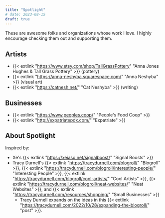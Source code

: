 ```yaml
---
title: "Spotlight"
# date: 2023-08-15
draft: true
---
```


These are awesome folks and organizations whose work I love. I highly encourage checking them out and supporting them.


## Artists

- {{< extlink "https://www.etsy.com/shop/TallGrassPottery" "Anna Jones Hughes & Tall Grass Pottery" >}} (pottery)
- {{< extlink "https://anna-neshyba.squarespace.com/" "Anna Neshyba" >}} (visual art)
- {{< extlink "https://catnesh.net/" "Cat Neshyba" >}} (writing)

<!-- 

To add:

- Cat's mom's playmobile instagram
- Victoria and her website
-->

## Businesses

- {{< extlink "https://www.peoples.coop/" "People's Food Coop" >}}
- {{< extlink "http://expatriatepdx.com/" "Expatriate" >}}

## About Spotlight

Inspired by:

- Xe's {{< extlink "https://xeiaso.net/signalboost/" "Signal Boosts" >}}
- Tracy Durnell's {{< extlink "https://tracydurnell.com/blogroll/" "Blogroll" >}}, 
  {{< extlink "https://tracydurnell.com/blogroll/interesting-people/" "Interesting People" >}}, 
  {{< extlink "https://tracydurnell.com/blogroll/cool-artists/" "Cool Artists" >}}, 
  {{< extlink "https://tracydurnell.com/blogroll/neat-websites/" "Neat Websites" >}}, and 
  {{< extlink "https://tracydurnell.com/resources/shopping/" "Small Businesses" >}}
    - Tracy Durnell expands on the ideas in this {{< extlink "https://tracydurnell.com/2022/10/28/expanding-the-blogroll/" "post" >}}.
